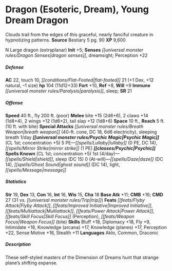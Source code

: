 ﻿---
cssclass: [monsters]
title1: Dragon (Esoteric, Dream), Young Dream Dragon
desc_short: Clouds trail from the edges of this graceful, nearly fanciful creature
  in hypnotizing patterns.
title2: Young Dream Dragon
CR: 10
sources:
- name: Bestiary 5
  page: 90
  link: http://paizo.com/products/btpy9g9x?Pathfinder-Roleplaying-Game-Bestiary-5
XP: 9600
alignment: N
size: Large
type: dragon
subtypes:
- extraplanar
initiative:
  bonus: 5
senses:
  dragon senses: true
  dreamsight: true
AC:
  AC: 22
  touch: 10
  flat_footed: 21
  components:
    dex: 1
    natural: 12
    size: -1
HP:
  HP: 104
  long: 11d12+33
saves:
  fort: 10
  ref: 8
  will: 9
immunities:
- paralysis
- sleep
SR: 21
speeds:
  base: 40
  fly: 200
  fly_maneuverability: poor
attacks:
  melee:
  - - text: bite +15 (2d6+6)
      entries:
      - - damage: 2d6+6
      attack: bite
      bonus:
      - 15
    - text: 2 claws +14 (1d8+4)
      entries:
      - - damage: 1d8+4
      count: 2
      attack: claws
      bonus:
      - 14
    - text: 2 wings +12 (1d6+2)
      entries:
      - - damage: 1d6+2
      count: 2
      attack: wings
      bonus:
      - 12
    - text: tail slap +12 (1d8+6)
      entries:
      - - damage: 1d8+6
      attack: tail slap
      bonus:
      - 12
  special:
  - breath weapon (40-ft. cone, DC 18, 6d6 electricity)
  - sleeping breath 1/day
space: 10
reach: 5
reach_other: 10 ft. with bite
psychic_magic:
  entries:
  - name: lullaby
    PE: 0
    DC: 14
  - name: mirror strike
    PE: 1
  sources:
  - name: default
    CL: 1
    concentration: 5
  PE: 5
spells:
  entries:
  - name: shield
    source: Psychic
    level: 1
  - name: sleep
    source: Psychic
    level: 1
    DC: 15
  - name: daze
    source: Psychic
    level: 0
    DC: 14
  - name: ghost sound
    source: Psychic
    level: 0
    DC: 14
  - name: light
    source: Psychic
    level: 0
  - name: message
    source: Psychic
    level: 0
  sources:
  - name: Psychic
    type: known
    CL: 1
    concentration: 5
    slots:
      1: 4
      0: at-will
ability_scores:
  STR: 19
  DEX: 13
  CON: 16
  INT: 16
  WIS: 15
  CHA: 18
BAB: 11
CMB: 16
CMD: 27
CMD_other: 31 vs. trip
feats:
- name: Flyby Attack
- name: Improved Initiative
- name: Multiattack
- name: Power Attack
- name: Skill Focus (Perception)
- name: Weapon Focus (bite)
skills:
  Bluff: 18
  Diplomacy: 18
  Fly: 9
  Intimidate: 18
  Knowledge (arcana): 17
  Knowledge (planes): 17
  Perception: 22
  Sense Motive: 16
  Stealth: 11
languages:
- Aklo
- Common
- Draconic
desc_long: These self-styled masters of the Dimension of Dreams hunt that strange
  plane's shifting expanse.

---

# Dragon (Esoteric, Dream), Young Dream Dragon
Clouds trail from the edges of this graceful, nearly fanciful creature in hypnotizing patterns.
**Source** Bestiary 5 pg. 90
**XP** 9,600

N Large dragon (extraplanar)
**Init** +5; **Senses** _[[universal monster rules/Dragon Senses|dragon senses]]_, dreamsight; Perception +22

##### Defense

**AC** 22, touch 10, _[[conditions/Flat-Footed|flat-footed]]_ 21 (+1 Dex, +12 natural, –1 size)
**hp** 104 (11d12+33)
**Fort** +10, **Ref** +8, **Will** +9
**Immune** _[[universal monster rules/Paralysis|paralysis]]_, sleep; **SR** 21

##### Offense
**Speed** 40 ft., fly 200 ft. (poor)
**Melee** bite +15 (2d6+6), 2 claws +14 (1d8+4), 2 wings +12 (1d6+2), tail slap +12 (1d8+6)
**Space** 10 ft., **Reach** 5 ft. (10 ft. with bite)
**Special Attacks** _[[universal monster rules/Breath Weapon|breath weapon]]_ (40-ft. cone, DC 18, 6d6 electricity), sleeping breath 1/day
**_[[universal monster rules/Psychic Magic|Psychic Magic]]_** (CL 1st; concentration +5)
5 PE—_[[spells/Lullaby|lullaby]]_ (0 PE, DC 14), _[[spells/Mirror Strike|mirror strike]]_ (1 PE)
 **_[[classes/Psychic|Psychic]]_ Spells Known** (CL 1st; concentration +5)
 1st (4/day)—_[[spells/Shield|shield]]_, sleep (DC 15)
 0 (At-will)—_[[spells/Daze|daze]]_ (DC 14), _[[spells/Ghost Sound|ghost sound]]_ (DC 14), light, _[[spells/Message|message]]_

##### Statistics
**Str** 19, **Dex** 13, **Con** 16, **Int** 16, **Wis** 15, **Cha** 18
**Base Atk** +11; **CMB** +16; **CMD** 27 (31 vs. _[[universal monster rules/Trip|trip]]_)
**Feats** _[[feats/Flyby Attack|Flyby Attack]]_, _[[feats/Improved Initiative|Improved Initiative]]_, _[[feats/Multiattack|Multiattack]]_, _[[feats/Power Attack|Power Attack]]_, _[[feats/Skill Focus|Skill Focus]]_ (Perception), _[[feats/Weapon Focus|Weapon Focus]]_ (bite)
**Skills** Bluff +18, Diplomacy +18, Fly +9, Intimidate +18, Knowledge (arcana) +17, Knowledge (planes) +17, Perception +22, Sense Motive +16, Stealth +11
**Languages** Aklo, Common, Draconic

##### Description

These self-styled masters of the Dimension of Dreams hunt that strange plane’s shifting expanse.